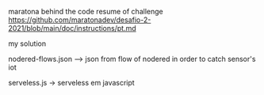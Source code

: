 
maratona behind the code
resume of challenge https://github.com/maratonadev/desafio-2-2021/blob/main/doc/instructions/pt.md

my solution

nodered-flows.json --> json from flow of nodered in order to catch sensor's iot 

serveless.js -> serveless em javascript


